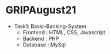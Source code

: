 # GRIPAugust21


- Task1: Basic-Banking-System
  - Frontend : HTML, CSS, Javascript
  - Backend : PHP
  - Database : MySql
  

